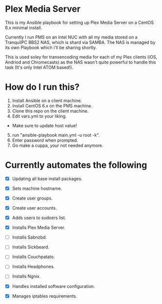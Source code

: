 # Plex Media Server

This is my Ansible playbook for setting up Plex Media Server on a CentOS 6.x minimal install.

Currently I run PMS on an Intel NUC with all my media stored on a TranquilPC BBS2 NAS, which is
shard via SAMBA. The NAS is managed by its own Playbook which i'll be sharing shortly.

This is used soley for transencoding media for each of my Plex clients (iOS, Andriod and Chromecasts) as the NAS wasn't quite powerful to handle this task (It's only Intel ATOM based!).

# How do I run this?

1. Install Ansible on a client machine.
2. Install CentOS 6.x on the PMS machine.
3. Clone this repo on the client machine.
4. Edit vars.yml to your liking.
  - Make sure to update host value!
5. run "ansible-playbook main.yml -u root -k".
6. Enter password when prompted.
7. Go make a cuppa, your not needed anymore.

# Currently automates the following

- [x] Updating all base install packages.
- [x] Sets machine hostname.
- [x] Create user groups.
- [x] Create user accounts.
- [x] Adds users to sudoers list.
- [x] Installs Plex Media Server.
- [ ] Installs Sabnzbd.
- [ ] Installs Sickbeard.
- [ ] Installs Couchpatato.
- [ ] Installs Headphones.
- [ ] Installs Ngnix.
- [x] Handles installed software configuration.
- [x] Manages iptables requirements.


